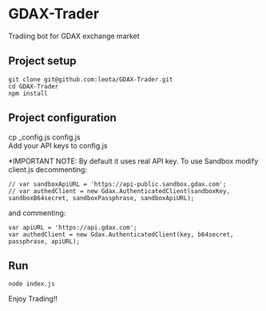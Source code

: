 # GDAX-Trader
Tradiing bot for GDAX exchange market

## Project setup
```
git clone git@github.com:leota/GDAX-Trader.git
cd GDAX-Trader
npm install
```

## Project configuration
cp _config.js config.js <br>
Add your API keys to config.js

*IMPORTANT NOTE: By default it uses real API key. To use Sandbox modify client.js decommenting:
```
// var sandboxApiURL = 'https://api-public.sandbox.gdax.com';
// var authedClient = new Gdax.AuthenticatedClient(sandboxKey, sandboxB64secret, sandboxPassphrase, sandboxApiURL);
```

and commenting:
```
var apiURL = 'https://api.gdax.com';
var authedClient = new Gdax.AuthenticatedClient(key, b64secret, passphrase, apiURL);
```
## Run
```
node index.js
```

Enjoy Trading!!

